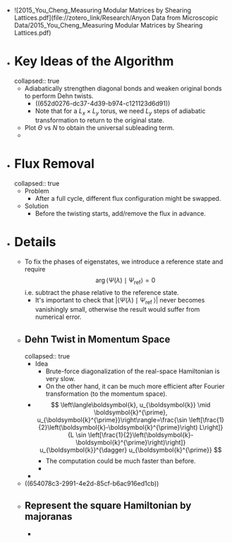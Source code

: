- ![2015_You_Cheng_Measuring Modular Matrices by Shearing Lattices.pdf](file://zotero_link/Research/Anyon Data from Microscopic Data/2015_You_Cheng_Measuring Modular Matrices by Shearing Lattices.pdf)
- # Key Ideas of the Algorithm
  collapsed:: true
	- Adiabatically strengthen diagonal bonds and weaken original bonds to perform Dehn twists.
		- ((652d0276-dc37-4d39-b974-c121123d6d91))
		- Note that for a $L_x \times L_y$ torus, we need $L_y$ steps of adiabatic transformation to return to the original state.
	- Plot $\Theta$ vs $N$ to obtain the universal subleading term.
	-
- # Flux Removal
  collapsed:: true
	- Problem
		- After a full cycle, different flux configuration might be swapped.
	- Solution
		- Before the twisting starts, add/remove the flux in advance.
- # Details
	- To fix the phases of eigenstates, we introduce a reference state and require
	  $$
	  \arg \left\langle\Psi(\lambda) \mid \Psi_{\mathrm{ref}}\right\rangle=0
	  $$
	  i.e. subtract the phase relative to the reference state.
		- It's important to check that $\left|\left\langle\Psi(\lambda) \mid \Psi_{\text {ref }}\right\rangle\right|$ never becomes vanishingly small, otherwise the result would suffer from numerical error.
	- ## Dehn Twist in Momentum Space
	  collapsed:: true
		- Idea
			- Brute-force diagonalization of the real-space Hamiltonian is very slow.
			- On the other hand, it can be much more efficient after Fourier transformation (to the momentum space).
		- $$
		  \left\langle\boldsymbol{k}, u_{\boldsymbol{k}} \mid \boldsymbol{k}^{\prime}, u_{\boldsymbol{k}^{\prime}}\right\rangle=\frac{\sin \left[\frac{1}{2}\left(\boldsymbol{k}-\boldsymbol{k}^{\prime}\right) L\right]}{L \sin \left[\frac{1}{2}\left(\boldsymbol{k}-\boldsymbol{k}^{\prime}\right)\right]} u_{\boldsymbol{k}}^{\dagger} u_{\boldsymbol{k}^{\prime}}
		  $$
			- The computation could be much faster than before.
			-
		-
	- ((654078c3-2991-4e2d-85cf-b6ac916ed1cb))
	- ## Represent the square Hamiltonian by majoranas
		-